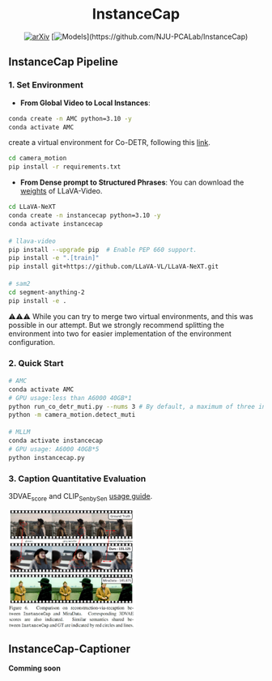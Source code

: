 <div align="center">

# InstanceCap

[![arXiv](https://img.shields.io/badge/arXiv-Paper-b31b1b.svg)](https://github.com/NJU-PCALab/InstanceCap) [![Models](https://img.shields.io/badge/🤗HF-Models(comming_soon)-yellow)](https://github.com/NJU-PCALab/InstanceCap)

</div>

## InstanceCap Pipeline
### 1. Set Environment
- **From Global Video to Local Instances**: 
```bash
conda create -n AMC python=3.10 -y
conda activate AMC
```
create a virtual environment for Co-DETR, following this [link](https://mmdetection.readthedocs.io/zh-cn/latest/get_started.html#id2).
```bash
cd camera_motion
pip install -r requirements.txt
```

- **From Dense prompt to Structured Phrases**:
You can download the [weights](https://huggingface.co/lmms-lab/LLaVA-Video-72B-Qwen2) of LLaVA-Video.
```bash
cd LLaVA-NeXT
conda create -n instancecap python=3.10 -y
conda activate instancecap

# llava-video
pip install --upgrade pip  # Enable PEP 660 support.
pip install -e ".[train]"
pip install git+https://github.com/LLaVA-VL/LLaVA-NeXT.git

# sam2
cd segment-anything-2
pip install -e .
```

⚠️⚠️⚠️ While you can try to merge two virtual environments, and this was possible in our attempt. But we strongly recommend splitting the environment into two for easier implementation of the environment configuration.

### 2. Quick Start
```bash
# AMC
conda activate AMC
# GPU usage:less than A6000 40GB*1
python run_co_detr_muti.py --nums 3 # By default, a maximum of three instances are detected.
python -m camera_motion.detect_muti

# MLLM
conda activate instancecap
# GPU usage: A6000 40GB*5
python instancecap.py
```

### 3. Caption Quantitative Evaluation

$\text{3DVAE}_{\text{score}}$ and $\text{CLIP}_{\text{SenbySen}}$ [usage guide](.\eval\README.md).

<img src="..\assets\visual.png"  width="50%" align="center"/>

## InstanceCap-Captioner
**Comming soon**
